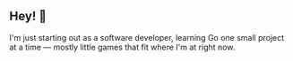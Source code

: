 ## Hey! 👋  
I'm just starting out as a software developer, learning Go one small project at a time — mostly little games that fit where I'm at right now.
